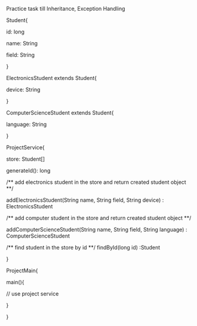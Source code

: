 
Practice task till Inheritance, Exception Handling

Student{

 id: long
 
 name: String
 
 field: String 
 
} 

ElectronicsStudent extends Student{

 device: String
 

}

ComputerScienceStudent extends Student{


 language: String


}

ProjectService{

store: Student[] 

  generateId(): long
    

  /**
  add electronics student in the store and return created student object
  **/
  
  addElectronicsStudent(String name, String field, String device) : ElectronicsStudent 
  
  
  /**
  add computer student in the store and return created student object
  **/
  
  addComputerScienceStudent(String name, String field, String language) : ComputerScienceStudent
  
  
  /**
  find student in the store by id
  **/
  findById(long id) :Student
  

}


ProjectMain{


main(){

   
// use project service

}

}


